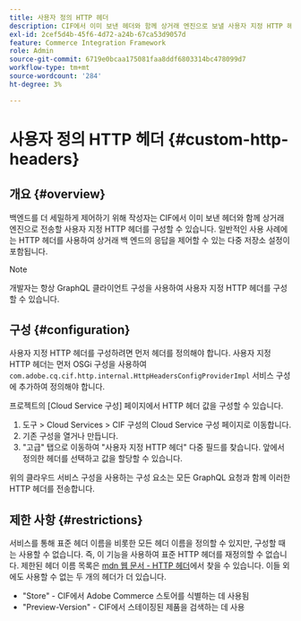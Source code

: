```yaml
---
title: 사용자 정의 HTTP 헤더
description: CIF에서 이미 보낸 헤더와 함께 상거래 엔진으로 보낼 사용자 지정 HTTP 헤더를 구성하는 방법에 대해 알아봅니다.
exl-id: 2cef5d4b-45f6-4d72-a24b-67ca53d9057d
feature: Commerce Integration Framework
role: Admin
source-git-commit: 6719e0bcaa175081faa8ddf6803314bc478099d7
workflow-type: tm+mt
source-wordcount: '284'
ht-degree: 3%

---
```


# 사용자 정의 HTTP 헤더 {#custom-http-headers}

## 개요 {#overview}

백엔드를 더 세밀하게 제어하기 위해 작성자는 CIF에서 이미 보낸 헤더와 함께 상거래 엔진으로 전송할 사용자 지정 HTTP 헤더를 구성할 수 있습니다. 일반적인 사용 사례에는 HTTP 헤더를 사용하여 상거래 백 엔드의 응답을 제어할 수 있는 다중 저장소 설정이 포함됩니다.

>[!NOTE]
>
>개발자는 항상 GraphQL 클라이언트 구성을 사용하여 사용자 지정 HTTP 헤더를 구성할 수 있습니다.
>

## 구성 {#configuration}

사용자 지정 HTTP 헤더를 구성하려면 먼저 헤더를 정의해야 합니다. 사용자 지정 HTTP 헤더는 먼저 OSGi 구성을 사용하여 `com.adobe.cq.cif.http.internal.HttpHeadersConfigProviderImpl` 서비스 구성에 추가하여 정의해야 합니다.

프로젝트의 [Cloud Service 구성] 페이지에서 HTTP 헤더 값을 구성할 수 있습니다.

1. 도구 > Cloud Services > CIF 구성의 Cloud Service 구성 페이지로 이동합니다.
1. 기존 구성을 열거나 만듭니다.
1. &quot;고급&quot; 탭으로 이동하여 &quot;사용자 지정 HTTP 헤더&quot; 다중 필드를 찾습니다. 앞에서 정의한 헤더를 선택하고 값을 할당할 수 있습니다.

위의 클라우드 서비스 구성을 사용하는 구성 요소는 모든 GraphQL 요청과 함께 이러한 HTTP 헤더를 전송합니다.

## 제한 사항 {#restrictions}

서비스를 통해 표준 헤더 이름을 비롯한 모든 헤더 이름을 정의할 수 있지만, 구성할 때는 사용할 수 없습니다. 즉, 이 기능을 사용하여 표준 HTTP 헤더를 재정의할 수 없습니다. 제한된 헤더 이름 목록은 [mdn 웹 문서 - HTTP 헤더](https://developer.mozilla.org/en-US/docs/Web/HTTP/Headers)에서 찾을 수 있습니다. 이들 외에도 사용할 수 없는 두 개의 헤더가 더 있습니다.

* &quot;Store&quot; - CIF에서 Adobe Commerce 스토어를 식별하는 데 사용됨
* &quot;Preview-Version&quot; - CIF에서 스테이징된 제품을 검색하는 데 사용
